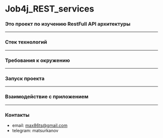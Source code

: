 
# Job4j_REST_services

### Это проект по изучению RestFull API архитектуры

---
### Стек технологий



---
### Требования к окружению

---
### Запуск проекта

---
### Взаимодействие с приложением


---
### Контакты
* email: max86ts@gmail.com
* telegram: matsurkanov
